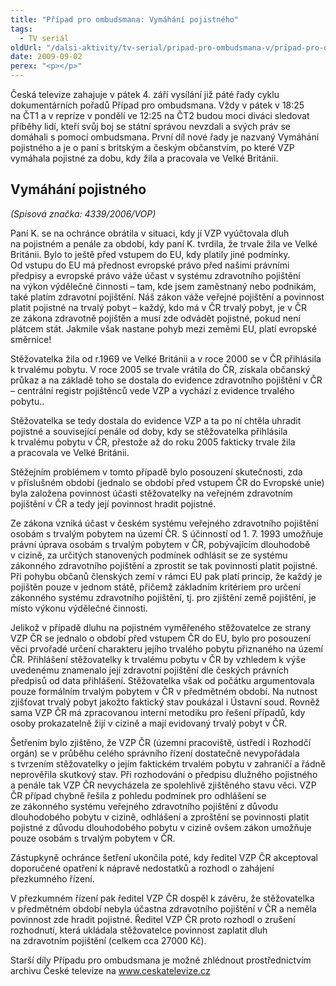 ```yaml
---
title: "Případ pro ombudsmana: Vymáhání pojistného"
tags:
  - TV seriál
oldUrl: "/dalsi-aktivity/tv-serial/pripad-pro-ombudsmana-v/pripad-pro-ombudsmana-vymahani-pojistneho/"
date: 2009-09-02
perex: "<p></p>"
---
```


<!-- imported from the old website -->

<p class="Normln perex">Česká televize zahajuje v pátek 4. září vysílání již páté řady cyklu dokumentárních pořadů Případ pro ombudsmana. Vždy v pátek v 18:25 na ČT1 a v repríze v pondělí ve 12:25 na ČT2 budou moci diváci sledovat příběhy lidí, kteří svůj boj se státní správou nevzdali a svých práv se domáhali s pomocí ombudsmana. První díl nové řady je nazvaný Vymáhání pojistného a je o paní s britským a českým občanstvím, po které VZP vymáhala pojistné za dobu, kdy žila a pracovala ve Velké Británii.</p><h2 style="TEXT-DECORATION: none" class="Nadpis1">Vymáhání pojistného</h2><p class="Normln"><span style="FONT-STYLE: italic">(</span><span style="FONT-STYLE: italic">Spisová značka: 4339/2006</span><span style="FONT-STYLE: italic">/VOP)</span></p><p class="Normln">Paní K. se na ochránce obrátila v situaci, kdy jí VZP vyúčtovala dluh na pojistném a penále za období, kdy paní K. tvrdila, že trvale žila ve Velké Británii. Bylo to ještě před vstupem do EU, kdy platily jiné podmínky. Od vstupu do EU má přednost evropské právo před našimi právními předpisy a evropské právo váže účast v systému zdravotního pojištění na výkon výdělečné činnosti – tam, kde jsem zaměstnaný nebo podnikám, také platím zdravotní pojištění. Náš zákon váže veřejné pojištění a povinnost platit pojistné na trvalý pobyt – každý, kdo má v ČR trvalý pobyt, je v ČR ze zákona zdravotně pojištěn a musí zde odvádět pojistné, pokud není plátcem stát. Jakmile však nastane pohyb mezi zeměmi EU, platí evropské směrnice!</p><p class="Normln">Stěžovatelka žila od r.1969 ve Velké Británii a v roce 2000 se v ČR přihlásila k trvalému pobytu. V roce 2005 se trvale vrátila do ČR, získala občanský průkaz a na základě toho se dostala do evidence zdravotního pojištění v ČR – centrální registr pojištěnců vede VZP a vychází z evidence trvalého pobytu..</p><p class="Normln">Stěžovatelka se tedy dostala do evidence VZP a ta po ní chtěla uhradit pojistné a související penále od doby, kdy se stěžovatelka přihlásila k trvalému pobytu v ČR, přestože až do roku 2005 fakticky trvale žila a pracovala ve Velké Británii.</p><p class="Normln">Stěžejním problémem v tomto případě bylo posouzení skutečnosti, zda v příslušném období (jednalo se období před vstupem ČR do Evropské unie) byla založena povinnost účasti stěžovatelky na veřejném zdravotním pojištění v ČR a tedy její povinnost hradit pojistné.</p><p class="Normln">Ze zákona vzniká účast v českém systému veřejného zdravotního pojištění osobám s trvalým pobytem na území ČR. S účinností od 1. 7. 1993 umožňuje právní úprava osobám s trvalým pobytem v ČR, pobývajícím dlouhodobě v cizině, za určitých stanovených podmínek odhlásit se ze systému zákonného zdravotního pojištění a zprostit se tak povinnosti platit pojistné. Při pohybu občanů členských zemí v rámci EU pak platí princip, že každý je pojištěn pouze v jednom státě, přičemž základním kritériem pro určení zákonného systému zdravotního pojištění, tj. pro zjištění země pojištění, je místo výkonu výdělečné činnosti.</p><p class="Normln">Jelikož v případě dluhu na pojistném vyměřeného stěžovatelce ze strany VZP ČR se jednalo o období před vstupem ČR do EU, bylo pro posouzení věci prvořadé určení charakteru jejího trvalého pobytu přiznaného na území ČR. Přihlášení stěžovatelky k trvalému pobytu v ČR by vzhledem k výše uvedenému znamenalo její zdravotní pojištění dle českých právních předpisů od data přihlášení. Stěžovatelka však od počátku argumentovala pouze formálním trvalým pobytem v ČR v předmětném období. Na nutnost zjišťovat trvalý pobyt jakožto faktický stav poukázal i Ústavní soud. Rovněž sama VZP ČR má zpracovanou interní metodiku pro řešení případů, kdy osoby prokazatelně žijí v cizině a mají evidovaný trvalý pobyt v ČR.</p><p class="Normln">Šetřením bylo zjištěno, že VZP ČR (územní pracoviště, ústředí i Rozhodčí orgán) se v průběhu celého správního řízení dostatečně nevypořádala s tvrzením stěžovatelky o jejím faktickém trvalém pobytu v zahraničí a řádně neprověřila skutkový stav. Při rozhodování o předpisu dlužného pojistného a penále tak VZP ČR nevycházela ze spolehlivě zjištěného stavu věci. VZP ČR případ chybně řešila z pohledu podmínek pro odhlášení se ze zákonného systému veřejného zdravotního pojištění z důvodu dlouhodobého pobytu v cizině, odhlášení a zproštění se povinnosti platit pojistné z důvodu dlouhodobého pobytu v cizině ovšem zákon umožňuje pouze osobám s trvalým pobytem v ČR.</p><p class="Normln">Zástupkyně ochránce šetření ukončila poté, kdy ředitel VZP ČR akceptoval doporučené opatření k nápravě nedostatků a rozhodl o zahájení přezkumného řízení.</p><p class="Normln">V přezkumném řízení pak ředitel VZP ČR dospěl k závěru, že stěžovatelka v předmětném období nebyla účastna zdravotního pojištění v ČR a neměla povinnost zde hradit pojistné. Ředitel VZP ČR proto rozhodl o zrušení rozhodnutí, která ukládala stěžovatelce povinnost zaplatit dluh na zdravotním pojištění (celkem cca 27000 Kč).</p><p class="Normln">Starší díly Případu pro ombudsmana je možné zhlédnout prostřednictvím archivu České televize na <a href="http://www.ceskatelevize.cz">www.ceskatelevize.cz</a></p>
